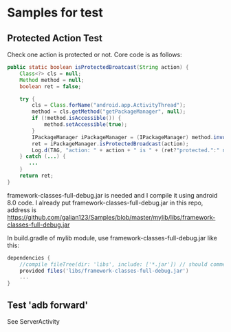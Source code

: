 # Samples for test

## Protected Action Test

Check one action is protected or not.
Core code is as follows:

```java
public static boolean isProtectedBroatcast(String action) {
    Class<?> cls = null;
    Method method = null;
    boolean ret = false;

    try {
        cls = Class.forName("android.app.ActivityThread");
        method = cls.getMethod("getPackageManager", null);
        if (!method.isAccessible()) {
            method.setAccessible(true);
        }
        IPackageManager iPackageManager = (IPackageManager) method.invoke(cls, null);
        ret = iPackageManager.isProtectedBroadcast(action);
        Log.d(TAG, "action: " + action + " is " + (ret?"protected.":" not protected."));
    } catch (...) {
       ...
    }
    return ret;
}
```
framework-classes-full-debug.jar is needed and I compile it using android 8.0 code.
I already put framework-classes-full-debug.jar in this repo, address is
https://github.com/galian123/Samples/blob/master/mylib/libs/framework-classes-full-debug.jar

In build.gradle of mylib module, use framework-classes-full-debug.jar like this:
```groovy
dependencies {
    //compile fileTree(dir: 'libs', include: ['*.jar']) // should comment it, else method count will exceed 65536.
    provided files('libs/framework-classes-full-debug.jar')
    ...
}
```

## Test 'adb forward'

See ServerActivity


